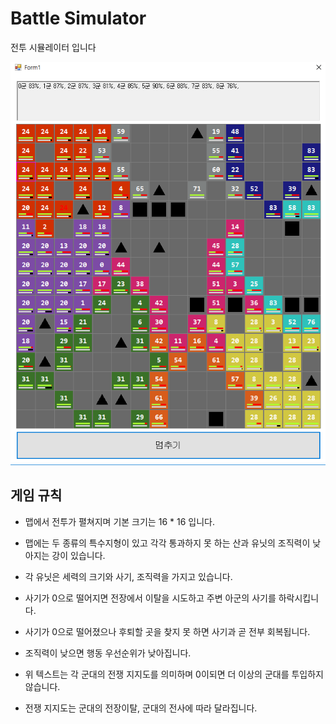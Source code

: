 # Battle Simulator

전투 시뮬레이터 입니다

![alt text](1.png "")

## 게임 규칙

- 맵에서 전투가 펼쳐지며 기본 크기는 16 * 16 입니다.

- 맵에는 두 종류의 특수지형이 있고 각각  통과하지 못 하는 산과 
유닛의 조직력이 낮아지는 강이 있습니다.

- 각 유닛은 세력의 크기와 사기, 조직력을 가지고 있습니다.

- 사기가 0으로 떨어지면 전장에서 이탈을 시도하고 주변 아군의 사기를 하락시킵니다.

- 사기가 0으로 떨어졌으나 후퇴할 곳을 찾지 못 하면 사기과 곧 전부 회복됩니다.

- 조직력이 낮으면 행동 우선순위가 낮아집니다.

- 위 텍스트는 각 군대의 전쟁 지지도를 의미하며 0이되면 더 이상의 군대를 투입하지 않습니다.

- 전쟁 지지도는 군대의 전장이탈, 군대의 전사에 따라 달라집니다.
